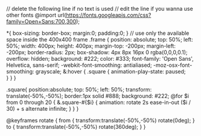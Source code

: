 // delete the following line if no text is used
// edit the line if you wanna use other fonts
@import url(https://fonts.googleapis.com/css?family=Open+Sans:700,300);

*{
	box-sizing: border-box;
	margin:0;
	padding:0;
}
// use only the available space inside the 400x400 frame
.frame {
	position: absolute;
	top: 50%;
	left: 50%;
	width: 400px;
	height: 400px;
	margin-top: -200px;
	margin-left: -200px;
	border-radius: 2px;
	box-shadow: 4px 8px 16px 0 rgba(0,0,0,0.1);
	overflow: hidden;
	background: #222;
	color: #333;
	font-family: 'Open Sans', Helvetica, sans-serif;
	-webkit-font-smoothing: antialiased;
	-moz-osx-font-smoothing: grayscale;
	&:hover {
		.square {
			animation-play-state: paused;	
		}
	}
}

.square{
	position:absolute;
	top: 50%;
	left: 50%;
	transform: translate(-50%,-50%);
	border:1px solid #888;
	background: #222;
	@for $i from 0 through 20 {
		&.square-#{$i} {
			animation: rotate 2s ease-in-out ($i / 30) + s alternate infinite;
		}
	}
}


@keyframes rotate {
	from {
		transform:translate(-50%,-50%) rotate(0deg);
	}
	to {
		transform:translate(-50%,-50%) rotate(360deg);
	}
}